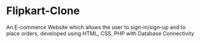 # Flipkart-Clone
An E-commerce Website which allows the user to sign-in/sign-up and to place orders, developed using HTML, CSS, PHP with Database Connectivity 
